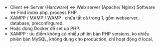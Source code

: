 - Client <=> Server (Hardware) <=> Web server (Apache/ Nginx) Software <=> Find index.php, process PHP.
- XAMPP / MAMP / WAMP : chứa tất cả trong 1, gồm webserver, database, preconfirgured.
- Hoặc dùng Docker để set up PHP.
- XAMPP : ưu điểm không có nhiều phiên bản PHP versions, ko nhiều phiên bản MySQL, không dùng cho production, chỉ hoạt động ở local, 